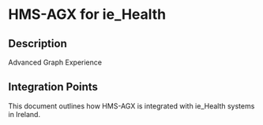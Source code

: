# HMS-AGX for ie_Health

## Description

Advanced Graph Experience

## Integration Points

This document outlines how HMS-AGX is integrated with ie_Health systems in Ireland.
